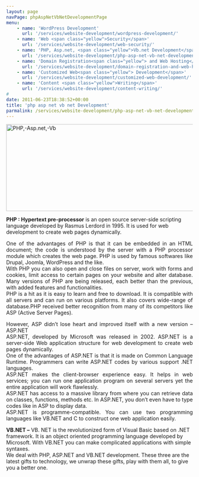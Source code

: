```yaml
---
layout: page
navPage: phpAspNetVbNetDevelopmentPage
menu:
    - name: 'WordPress Development'
      url: '/services/website-development/wordpress-development/'
    - name: 'Web <span class="yellow">Security</span>'
      url: '/services/website-development/web-security/'
    - name: 'PHP, Asp.net, <span class="yellow">Vb.net Development</span>'
      url: '/services/website-development/php-asp-net-vb-net-development/'
    - name: 'Domain Registration<span class="yellow"> and Web Hosting</span>'
      url: '/services/website-development/domain-registration-and-web-hosting/'
    - name: 'Customized Web<span class="yellow"> Development</span>'
      url: '/services/website-development/customized-web-development/'
    - name: 'Content <span class="yellow">Writing</span>'
      url: '/services/website-development/content-writing/'
#
date: 2011-06-23T18:38:52+00:00
title: 'php asp net vb net Development'
parmalink: /services/website-development/php-asp-net-vb-net-development/
---
```


<a href="{{ 'assets/uploads/2015/03/PHP-Asp.net-Vb.jpg' | relative_url }}" rel="lightbox-0"><img src="{{ 'assets/uploads/2015/03/PHP-Asp.net-Vb.jpg' | relative_url }}" alt="PHP,-Asp.net,-Vb" class="alignnone size-full wp-image-653" srcset="{{ 'assets/uploads/2015/03/PHP-Asp.net-Vb.jpg' | relatie_url }} 585w, {{ 'assets/uploads/2015/03/PHP-Asp.net-Vb.jpg' | relatie_url }} 300w" sizes="(max-width: 585px) 100vw, 585px" width="585" height="235">
</a>

<strong>PHP : Hypertext pre-processor</strong> 
is an open source server-side scripting language developed by Rasmus Lerdord in 1995. It is used for web development to create web pages dynamically.</p>
<p style="text-align:justify;">One of the advantages of PHP is that it can be embedded in an HTML document; the code is understood by the server with a PHP processor module which creates the web page. PHP is used by famous softwares like Drupal, Joomla, WordPress and the like.<br>
With PHP you can also open and close files on server, work with forms and cookies, limit access to certain pages on your website and alter database. Many versions of PHP are being released, each better than the previous, with added features and functionalities.<br>
PHP is a hit as it is easy to learn and free to download. It is compatible with all servers and can run on various platforms. It also covers wide-range of database.PHP received better recognition from many of its competitors like ASP (Active Server Pages).</p>
<p style="text-align:justify;">However, ASP didn’t lose heart and improved itself with a new version –ASP.NET<br>
ASP.NET, developed by Microsoft was released in 2002. ASP.NET is a server-side Web application structure for web development to create web pages dynamically.<br>
One of the advantages of ASP.NET is that it is made on Common Language Runtime. Programmers can write ASP.NET codes by various support .NET languages.<br>
ASP.NET makes the client-browser experience easy. It helps in web services; you can run one application program on several servers yet the entire application will work flawlessly.<br>
ASP.NET has access to a massive library from where you can retrieve data on classes, functions, methods etc. In ASP.NET, you don’t even have to type codes like in ASP to display data.<br>
ASP.NET is programme-compatible. You can use two programming languages like VB.NET and C to construct one web application easily.</p>
<p><strong>VB.NET –</strong> VB. NET is the revolutionized form of Visual Basic based on .NET framework. It is an object oriented programming language developed by Microsoft. With VB.NET you can make complicated applications with simple syntaxes.<br>
We deal with PHP, ASP.NET and VB.NET development. These three are the latest gifts to technology, we unwrap these gifts, play with them all, to give you a better one.</p>							